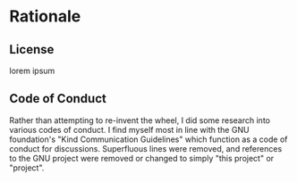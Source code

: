 # Rationale
## License
lorem ipsum
## Code of Conduct
Rather than attempting to re-invent the wheel, I did some research into various codes of conduct.
I find myself most in line with the GNU foundation's "Kind Communication Guidelines" which function as a code of conduct for discussions.
Superfluous lines were removed, and references to the GNU project were removed or changed to simply "this project" or "project".
